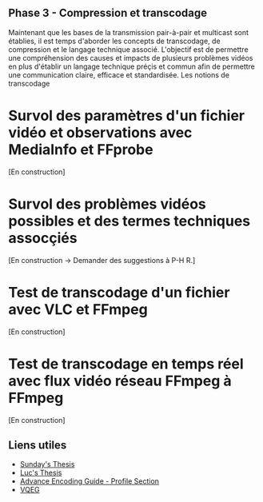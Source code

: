Phase 3 - Compression et transcodage
------------------------------

Maintenant que les bases de la transmission pair-à-pair et multicast sont établies, il est temps d'aborder
les concepts de transcodage, de compression et le langage technique associé. L'objectif est de permettre une
compréhension des causes et impacts de plusieurs problèmes vidéos en plus d'établir un langage technique préçis
et commun afin de permettre une communication claire, efficace et standardisée. Les notions de transcodage 

# Survol des paramètres d'un fichier vidéo et observations avec MediaInfo et FFprobe

[En construction]

# Survol des problèmes vidéos possibles et des termes techniques assocçiés

[En construction -> Demander des suggestions à P-H R.]

# Test de transcodage d'un fichier avec VLC et FFmpeg

[En construction]

# Test de transcodage en temps réel avec flux vidéo réseau FFmpeg à FFmpeg

[En construction]

## Liens utiles
- [Sunday's Thesis](https://escholarship.mcgill.ca/concern/theses/6w924g500)
- [Luc's Thesis](https://espace.etsmtl.ca/id/eprint/1923/1/TRUDEAI_Luc_Th%C3%A8se.pdf)
- [Advance Encoding Guide - Profile Section](https://silentaperture.gitlab.io/mdbook-guide/encoding/x264.html)
- [VQEG](https://www.vqeg.org/video-datasets-and-organizations/)